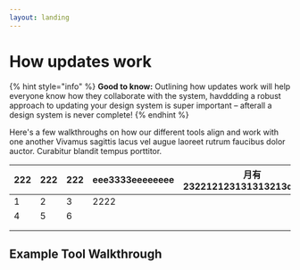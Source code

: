 ```yaml
---
layout: landing
---
```


# How updates work

{% hint style="info" %}
**Good to know:** Outlining how updates work will help everyone know how they collaborate with the system, havddding a robust approach to updating your design system is super important – afterall a design system is never complete!
{% endhint %}

Here's a few walkthroughs on how our different tools align and work with one another Vivamus sagittis lacus vel augue laoreet rutrum faucibus dolor auctor. Curabitur blandit tempus porttitor.



| 222 | 222 | 222 | eee3333eeeeeeee | 月有232212123131313213ddd123 |
| --- | --- | --- | ----------- | -------------------------- |
| 1   | 2   | 3   | 2222        |                            |
| 4   | 5   | 6   |             |                            |
|     |     |     |             |                            |
|     |     |     |             |                            |

## Example Tool Walkthrough
